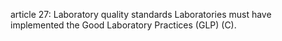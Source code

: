 article 27: Laboratory quality standards
Laboratories must have implemented the Good Laboratory Practices (GLP) (C).
<ul>
</ul>